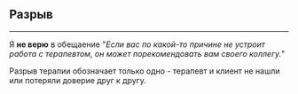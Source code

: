 ## Разрыв
---

Я **не верю** в обещаение "_Если вас по какой-то причине не устроит работа с терапевтом, он может порекомендовать вам своего коллегу._"

Разрыв терапии обозначает только одно - терапевт и клиент не нашли или потеряли доверие друг к другу. 